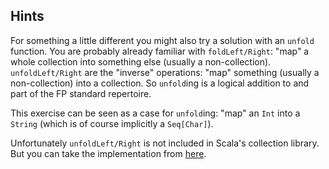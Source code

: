 ## Hints
For something a little different you might also try a solution with an `unfold` function.
You are probably already familiar with `foldLeft/Right`: "map" a whole collection into something else (usually a non-collection).
`unfoldLeft/Right` are the "inverse" operations: "map" something (usually a non-collection) into a collection.
So `unfold`ing is a logical addition to and part of the FP standard repertoire.

This exercise can be seen as a case for `unfold`ing: "map" an `Int` into a `String` (which is of course implicitly a `Seq[Char]`).

Unfortunately `unfoldLeft/Right` is not included in Scala's collection library.
But you can take the implementation from [here](http://daily-scala.blogspot.de/2009/09/unfoldleft-and-right.html).
